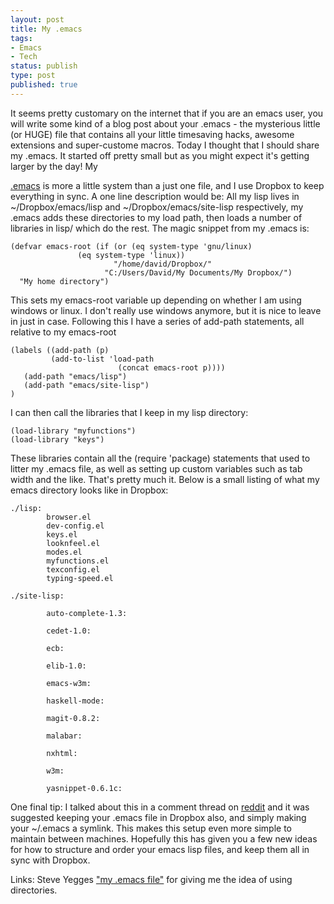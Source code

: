 ```yaml
---
layout: post 
title: My .emacs 
tags: 
- Emacs 
- Tech 
status: publish 
type: post 
published: true 
---
```


It seems pretty customary on the internet that if you are an emacs user, you will write some kind of a blog post about your .emacs - the mysterious little (or HUGE) file that contains all your little timesaving hacks, awesome extensions and super-custome macros. Today I thought that I should share my .emacs. It started off pretty small but as you might expect it's getting larger by the day! <!--more--> My 

[.emacs][1] is more a little system than a just one file, and I use Dropbox to keep everything in sync. A one line description would be: All my lisp lives in ~/Dropbox/emacs/lisp and ~/Dropbox/emacs/site-lisp respectively, my .emacs adds these directories to my load path, then loads a number of libraries in lisp/ which do the rest. The magic snippet from my .emacs is: 
    
    
    (defvar emacs-root (if (or (eq system-type 'gnu/linux)
    			   (eq system-type 'linux))
                           "/home/david/Dropbox/"
                         "C:/Users/David/My Documents/My Dropbox/")
      "My home directory")
      
This sets my emacs-root variable up depending on whether I am using windows or linux. I don't really use windows anymore, but it is nice to leave in just in case. Following this I have a series of add-path statements, all relative to my emacs-root 

    
    (labels ((add-path (p)
             (add-to-list 'load-path
                            (concat emacs-root p))))
       (add-path "emacs/lisp")
       (add-path "emacs/site-lisp")
    )
    
I can then call the libraries that I keep in my lisp directory: 

    (load-library "myfunctions")
    (load-library "keys")

These libraries contain all the (require 'package) statements that used to litter my .emacs file, as well as setting up custom variables such as tab width and the like. That's pretty much it. Below is a small listing of what my emacs directory looks like in Dropbox: 

    
    ./lisp:
            browser.el
            dev-config.el
            keys.el
            looknfeel.el
            modes.el
            myfunctions.el
            texconfig.el
            typing-speed.el
    
    ./site-lisp:
    
            auto-complete-1.3:
    
            cedet-1.0:
    
            ecb:
    
            elib-1.0:
    
            emacs-w3m:
    
            haskell-mode:
    
            magit-0.8.2:
    
            malabar:
    
            nxhtml:
    
            w3m:
    
            yasnippet-0.6.1c:

One final tip: I talked about this in a comment thread on [reddit][2] and it was suggested keeping your .emacs file in Dropbox also, and simply making your ~/.emacs a symlink. This makes this setup even more simple to maintain between machines. Hopefully this has given you a few new ideas for how to structure and order your emacs lisp files, and keep them all in sync with Dropbox. 

Links: Steve Yegges ["my .emacs file"][3] for giving me the idea of using directories.

 [1]: http://gist.github.com/601276
 [2]: http://www.reddit.com/r/emacs/comments/d9v6y/use_a_single_emacs_for_multiple_machines/c0ym9zi
 [3]: http://sites.google.com/site/steveyegge2/my-dot-emacs-file
